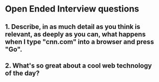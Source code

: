 # Open Ended Interview questions

## 1. Describe, in as much detail as you think is relevant, as deeply as you can, what happens when I type "cnn.com" into a browser and press "Go".

## 2. What's so great about a cool web technology of the day?

